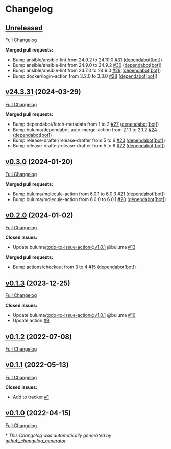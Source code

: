 # Changelog

## [Unreleased](https://github.com/buluma/ansible-role-types/tree/HEAD)

[Full Changelog](https://github.com/buluma/ansible-role-types/compare/v24.3.31...HEAD)

**Merged pull requests:**

- Bump ansible/ansible-lint from 24.9.2 to 24.10.0 [\#31](https://github.com/buluma/ansible-role-types/pull/31) ([dependabot[bot]](https://github.com/apps/dependabot))
- Bump ansible/ansible-lint from 24.9.0 to 24.9.2 [\#30](https://github.com/buluma/ansible-role-types/pull/30) ([dependabot[bot]](https://github.com/apps/dependabot))
- Bump ansible/ansible-lint from 24.7.0 to 24.9.0 [\#29](https://github.com/buluma/ansible-role-types/pull/29) ([dependabot[bot]](https://github.com/apps/dependabot))
- Bump docker/login-action from 3.2.0 to 3.3.0 [\#28](https://github.com/buluma/ansible-role-types/pull/28) ([dependabot[bot]](https://github.com/apps/dependabot))

## [v24.3.31](https://github.com/buluma/ansible-role-types/tree/v24.3.31) (2024-03-29)

[Full Changelog](https://github.com/buluma/ansible-role-types/compare/v0.3.0...v24.3.31)

**Merged pull requests:**

- Bump dependabot/fetch-metadata from 1 to 2 [\#27](https://github.com/buluma/ansible-role-types/pull/27) ([dependabot[bot]](https://github.com/apps/dependabot))
- Bump buluma/dependabot-auto-merge-action from 2.1.1 to 2.1.2 [\#24](https://github.com/buluma/ansible-role-types/pull/24) ([dependabot[bot]](https://github.com/apps/dependabot))
- Bump release-drafter/release-drafter from 5 to 6 [\#23](https://github.com/buluma/ansible-role-types/pull/23) ([dependabot[bot]](https://github.com/apps/dependabot))
- Bump release-drafter/release-drafter from 5 to 6 [\#22](https://github.com/buluma/ansible-role-types/pull/22) ([dependabot[bot]](https://github.com/apps/dependabot))

## [v0.3.0](https://github.com/buluma/ansible-role-types/tree/v0.3.0) (2024-01-20)

[Full Changelog](https://github.com/buluma/ansible-role-types/compare/v0.2.0...v0.3.0)

**Merged pull requests:**

- Bump buluma/molecule-action from 6.0.1 to 6.0.3 [\#21](https://github.com/buluma/ansible-role-types/pull/21) ([dependabot[bot]](https://github.com/apps/dependabot))
- Bump buluma/molecule-action from 6.0.0 to 6.0.1 [\#20](https://github.com/buluma/ansible-role-types/pull/20) ([dependabot[bot]](https://github.com/apps/dependabot))

## [v0.2.0](https://github.com/buluma/ansible-role-types/tree/v0.2.0) (2024-01-02)

[Full Changelog](https://github.com/buluma/ansible-role-types/compare/v0.1.3...v0.2.0)

**Closed issues:**

- Update buluma/todo-to-issue-action@v1.0.1 @buluma [\#13](https://github.com/buluma/ansible-role-types/issues/13)

**Merged pull requests:**

- Bump actions/checkout from 3 to 4 [\#15](https://github.com/buluma/ansible-role-types/pull/15) ([dependabot[bot]](https://github.com/apps/dependabot))

## [v0.1.3](https://github.com/buluma/ansible-role-types/tree/v0.1.3) (2023-12-25)

[Full Changelog](https://github.com/buluma/ansible-role-types/compare/v0.1.2...v0.1.3)

**Closed issues:**

- Update buluma/todo-to-issue-action@v1.0.1 @buluma [\#10](https://github.com/buluma/ansible-role-types/issues/10)
- Update action [\#9](https://github.com/buluma/ansible-role-types/issues/9)

## [v0.1.2](https://github.com/buluma/ansible-role-types/tree/v0.1.2) (2022-07-08)

[Full Changelog](https://github.com/buluma/ansible-role-types/compare/v0.1.1...v0.1.2)

## [v0.1.1](https://github.com/buluma/ansible-role-types/tree/v0.1.1) (2022-05-13)

[Full Changelog](https://github.com/buluma/ansible-role-types/compare/v0.1.0...v0.1.1)

**Closed issues:**

- Add to tracker [\#1](https://github.com/buluma/ansible-role-types/issues/1)

## [v0.1.0](https://github.com/buluma/ansible-role-types/tree/v0.1.0) (2022-04-15)

[Full Changelog](https://github.com/buluma/ansible-role-types/compare/c61847a861d31b58c414bf2e356fcff75b9af224...v0.1.0)



\* *This Changelog was automatically generated by [github_changelog_generator](https://github.com/github-changelog-generator/github-changelog-generator)*
